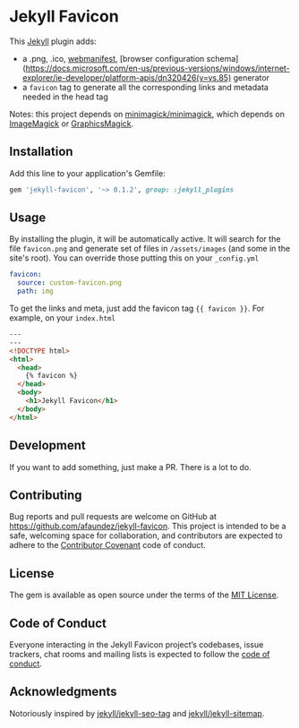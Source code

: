 # Jekyll Favicon

This [Jekyll](https://jekyllrb.com) plugin adds:

- a .png, .ico, [webmanifest](https://developer.mozilla.org/en-US/docs/Web/Manifest), [browser configuration schema](https://docs.microsoft.com/en-us/previous-versions/windows/internet-explorer/ie-developer/platform-apis/dn320426(v=vs.85) generator
- a `favicon` tag to generate all the corresponding links and metadata needed in the head tag

Notes: this project depends on [minimagick/minimagick](https://github.com/minimagick/minimagick/), which depends on [ImageMagick](https://imagemagick.org/) or [GraphicsMagick](http://www.graphicsmagick.org/).

## Installation

Add this line to your application's Gemfile:

```ruby
gem 'jekyll-favicon', '~> 0.1.2', group: :jekyll_plugins
```

## Usage

By installing the plugin, it will be automatically active. It will search for the file `favicon.png` and generate set of files in `/assets/images` (and some in the site's root). You can override those putting this on your `_config.yml`

```yaml
favicon:
  source: custom-favicon.png
  path: img
```

To get the links and meta, just add the favicon tag `{{ favicon }}`. For example, on your `index.html`

```html
---
---
<!DOCTYPE html>
<html>
  <head>
    {% favicon %}
  </head>
  <body>
    <h1>Jekyll Favicon</h1>
  </body>
</html>
```

## Development

If you want to add something, just make a PR. There is a lot to do.

## Contributing

Bug reports and pull requests are welcome on GitHub at https://github.com/afaundez/jekyll-favicon. This project is intended to be a safe, welcoming space for collaboration, and contributors are expected to adhere to the [Contributor Covenant](http://contributor-covenant.org) code of conduct.

## License

The gem is available as open source under the terms of the [MIT License](https://opensource.org/licenses/MIT).

## Code of Conduct

Everyone interacting in the Jekyll Favicon project’s codebases, issue trackers, chat rooms and mailing lists is expected to follow the [code of conduct](https://github.com/afaundez/jekyll-favicon/blob/master/CODE_OF_CONDUCT.md).

## Acknowledgments

Notoriously inspired by [jekyll/jekyll-seo-tag](https://github.com/jekyll/jekyll-seo-tag) and [jekyll/jekyll-sitemap](https://github.com/jekyll/jekyll-sitemap).
